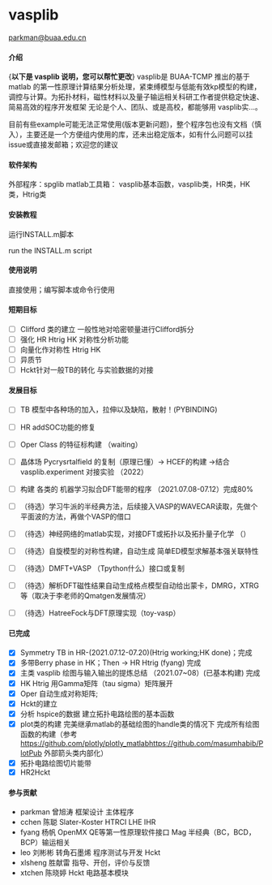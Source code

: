 # vasplib

parkman@buaa.edu.cn

#### 介绍
{**以下是 vasplib 说明，您可以帮忙更改**}
vasplib是 BUAA-TCMP 推出的基于 matlab 的第一性原理计算结果分析处理，紧束缚模型与低能有效kp模型的构建，调控与计算。为拓扑材料，磁性材料以及量子输运相关科研工作者提供稳定快速、简易高效的程序开发框架
无论是个人、团队、或是高校，都能够用 vasplib实...。

目前有些example可能无法正常使用(版本更新问题)，整个程序包也没有文档（慎入），主要还是一个方便组内使用的库，还未出稳定版本，如有什么问题可以挂issue或直接发邮箱；欢迎您的建议

#### 软件架构
外部程序：spglib
matlab工具箱：
vasplib基本函数，vasplib类，HR类，HK类，Htrig类

#### 安装教程
运行INSTALL.m脚本

run the INSTALL.m script

#### 使用说明

直接使用；编写脚本或命令行使用

#### 短期目标
- [ ] Clifford 类的建立 一般性地对哈密顿量进行Clifford拆分
- [ ] 强化 HR Htrig HK 对称性分析功能
- [ ] 向量化作对称性 Htrig HK
- [ ] 异质节
- [ ] Hckt针对一般TB的转化 与实验数据的对接

#### 发展目标

- [ ] TB 模型中各种场的加入，拉伸以及缺陷，散射！(PYBINDING)
- [ ] HR addSOC功能的修复 
- [ ] Oper Class 的特征标构建 （waiting）
- [ ] 晶体场 Pycrysrtalfield 的复制（原理已懂）-> HCEF的构建 ->结合 vasplib.experiment 对接实验 （2022）
- [ ] 构建 各类的 机器学习拟合DFT能带的程序 （2021.07.08-07.12）完成80%
- [ ] （待选）学习牛派的半经典方法，后续接入VASP的WAVECAR读取，先做个平面波的方法，再做个VASP的借口
- [ ] （待选）神经网络的matlab实现，对接DFT或拓扑以及拓扑量子化学 （）
- [ ] （待选）自旋模型的对称性构建，自动生成 简单ED模型求解基本强关联特性
- [ ] （待选）DMFT+VASP （Tpython什么）接口或复制
- [ ] （待选）解析DFT磁性结果自动生成格点模型自动给出蒙卡，DMRG，XTRG等（取决于李老师的Qmatgen发展情况）
- [ ] （待选）HatreeFock与DFT原理实现（toy-vasp）


#### 已完成
- [x] Symmetry TB in HR-(2021.07.12-07.20)(Htrig working;HK done)；完成
- [x] 多带Berry phase in HK；Then -> HR Htrig (fyang) 完成
- [x] 主类 vasplib 绘图与输入输出的提炼总结 （2021.07~08）(已基本构建) 完成
- [x] HK Htrig 用Gamma矩阵（tau sigma）矩阵展开
- [x] Oper 自动生成对称矩阵; 
- [x] Hckt的建立
- [x] 分析 hspice的数据 建立拓扑电路绘图的基本函数
- [x] plot类的构建 完美继承matlab的基础绘图的handle类的情况下 完成所有绘图函数的构建（参考<https://github.com/plotly/plotly_matlab><https://github.com/masumhabib/PlotPub> 外部箭头类内部化）
- [x] 拓扑电路绘图切片能带
- [x] HR2Hckt

#### 参与贡献

* parkman 曾旭涛 框架设计 主体程序 
* cchen 陈聪 Slater-Koster HTRCI LHE IHR
* fyang 杨帆 OpenMX QE等第一性原理软件接口 Mag 半经典（BC，BCD，BCP）输运相关
* leo 刘彬彬 转角石墨烯 程序测试与开发 Hckt
* xlsheng 胜献雷 指导、开创，评价与反馈
* xtchen 陈晓婷 Hckt 电路基本模块
